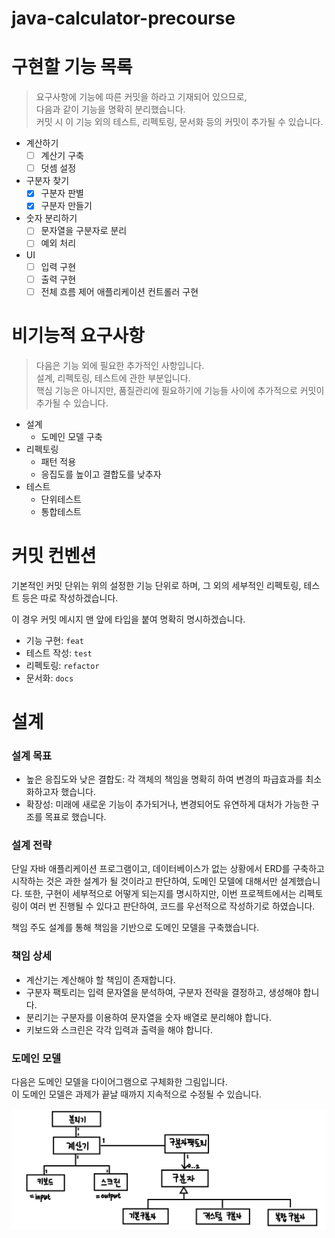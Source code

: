 # java-calculator-precourse

# 구현할 기능 목록

> 요구사항에 기능에 따른 커밋을 하라고 기재되어 있으므로,<br>
> 다음과 같이 기능을 명확히 분리했습니다. <br>
> 커밋 시 이 기능 외의 테스트, 리펙토링, 문서화 등의 커밋이 추가될 수 있습니다.

- 계산하기
    -[ ] 계산기 구축
    -[ ] 덧셈 설정
- 구분자 찾기
    -[X] 구분자 판별
    -[X] 구분자 만들기
- 숫자 분리하기
    -[ ] 문자열을 구분자로 분리
    -[ ] 예외 처리
- UI
    -[ ] 입력 구현
    -[ ] 출력 구현
    -[ ] 전체 흐름 제어 애플리케이션 컨트롤러 구현

# 비기능적 요구사항

> 다음은 기능 외에 필요한 추가적인 사항입니다.<br>
> 설계, 리펙토링, 테스트에 관한 부분입니다. <br>
> 핵심 기능은 아니지만, 품질관리에 필요하기에 기능들 사이에 추가적으로 커밋이 추가될 수 있습니다.

- 설계
    - 도메인 모델 구축
- 리펙토링
    - 패턴 적용
    - 응집도를 높이고 결합도를 낮추자
- 테스트
    - 단위테스트
    - 통합테스트

# 커밋 컨벤션

기본적인 커밋 단위는 위의 설정한 기능 단위로 하며,
그 외의 세부적인 리펙토링, 테스트 등은 따로 작성하겠습니다.

이 경우 커밋 메시지 맨 앞에 타입을 붙여 명확히 명시하겠습니다.

- 기능 구현: `feat`
- 테스트 작성: `test`
- 리펙토링: `refactor`
- 문서화: `docs`

# 설계

### 설계 목표

- 높은 응집도와 낮은 결합도: 각 객체의 책임을 명확히 하여 변경의 파급효과를 최소화하고자 했습니다.
- 확장성: 미래에 새로운 기능이 추가되거나, 변경되어도 유연하게 대처가 가능한 구조를 목표로 했습니다.

### 설계 전략

단일 자바 애플리케이션 프로그램이고, 데이터베이스가 없는 상황에서 ERD를 구축하고 시작하는 것은
과한 설계가 될 것이라고 판단하여, 도메인 모델에 대해서만 설계했습니다.
또한, 구현이 세부적으로 어떻게 되는지를 명시하지만,
이번 프로젝트에서는 리펙토링이 여러 번 진행될 수 있다고 판단하여,
코드를 우선적으로 작성하기로 하였습니다.

책임 주도 설계를 통해 책임을 기반으로 도메인 모델을 구축했습니다.

### 책임 상세

- 계산기는 계산해야 할 책임이 존재합니다.
- 구분자 팩토리는 입력 문자열을 분석하여, 구분자 전략을 결정하고, 생성해야 합니다.
- 분리기는 구분자를 이용하여 문자열을 숫자 배열로 분리해야 합니다.
- 키보드와 스크린은 각각 입력과 출력을 해야 합니다.

### 도메인 모델

다음은 도메인 모델을 다이어그램으로 구체화한 그림입니다. <br>
이 도메인 모델은 과제가 끝날 때까지 지속적으로 수정될 수 있습니다.

![img.png](resources/domainModel.png)